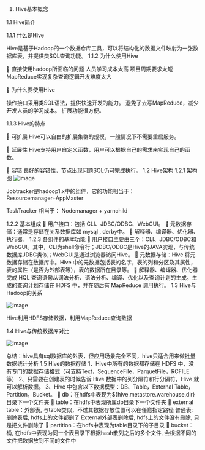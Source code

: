 1.	Hive基本概念

1.1	 Hive简介

1.1.1	什么是Hive

Hive是基于Hadoop的一个数据仓库工具，可以将结构化的数据文件映射为一张数据库表，并提供类SQL查询功能。
1.1.2	为什么使用Hive

	直接使用hadoop所面临的问题 
人员学习成本太高 
项目周期要求太短 
MapReduce实现复杂查询逻辑开发难度太大 

	为什么要使用Hive 

操作接口采用类SQL语法，提供快速开发的能力。 
避免了去写MapReduce，减少开发人员的学习成本。 
扩展功能很方便。

1.1.3	Hive的特点

	可扩展 
Hive可以自由的扩展集群的规模，一般情况下不需要重启服务。

	延展性 
Hive支持用户自定义函数，用户可以根据自己的需求来实现自己的函数。

	容错 
良好的容错性，节点出现问题SQL仍可完成执行。
1.2	 Hive架构
1.2.1	架构图
![image](https://github.com/tang-engineer/Bigdata-learn/blob/master/Hive/images/Hive%E6%9E%B6%E6%9E%84%E5%9B%BE.jpg)

Jobtracker是hadoop1.x中的组件，它的功能相当于： Resourcemanager+AppMaster

TaskTracker 相当于：  Nodemanager  +  yarnchild




1.2.2	基本组成
	用户接口：包括 CLI、JDBC/ODBC、WebGUI。
	元数据存储：通常是存储在关系数据库如 mysql , derby中。
	解释器、编译器、优化器、执行器。
1.2.3	各组件的基本功能
	用户接口主要由三个：CLI、JDBC/ODBC和WebGUI。其中，CLI为shell命令行；JDBC/ODBC是Hive的JAVA实现，与传统数据库JDBC类似；WebGUI是通过浏览器访问Hive。
	元数据存储：Hive 将元数据存储在数据库中。Hive 中的元数据包括表的名字，表的列和分区及其属性，表的属性（是否为外部表等），表的数据所在目录等。
	解释器、编译器、优化器完成 HQL 查询语句从词法分析、语法分析、编译、优化以及查询计划的生成。生成的查询计划存储在 HDFS 中，并在随后有 MapReduce 调用执行。
1.3	Hive与Hadoop的关系 

![image](https://github.com/tang-engineer/Bigdata-learn/blob/master/Hive/images/Hive%E4%B8%8EHadoop%E7%9A%84%E5%85%B3%E7%B3%BB.png)

Hive利用HDFS存储数据，利用MapReduce查询数据

1.4	Hive与传统数据库对比

![image](https://github.com/tang-engineer/Bigdata-learn/blob/master/Hive/images/Hive%E4%B8%8E%E4%BC%A0%E7%BB%9F%E6%95%B0%E6%8D%AE%E5%BA%93%E5%AF%B9%E6%AF%94.png)

总结：hive具有sql数据库的外表，但应用场景完全不同，hive只适合用来做批量数据统计分析
1.5	Hive的数据存储
1、Hive中所有的数据都存储在 HDFS 中，没有专门的数据存储格式（可支持Text，SequenceFile，ParquetFile，RCFILE等）
2、只需要在创建表的时候告诉 Hive 数据中的列分隔符和行分隔符，Hive 就可以解析数据。
3、Hive 中包含以下数据模型：DB、Table，External Table，Partition，Bucket。
	db：在hdfs中表现为${hive.metastore.warehouse.dir}目录下一个文件夹
	table：在hdfs中表现所属db目录下一个文件夹
	external table：外部表, 与table类似，不过其数据存放位置可以在任意指定路径
普通表: 删除表后, hdfs上的文件都删了
External外部表删除后, hdfs上的文件没有删除, 只是把文件删除了
	partition：在hdfs中表现为table目录下的子目录
	bucket：桶, 在hdfs中表现为同一个表目录下根据hash散列之后的多个文件, 会根据不同的文件把数据放到不同的文件中 
